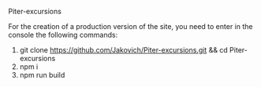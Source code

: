 Piter-excursions

For the creation of a production version of the site, you need to enter in the console  the following commands:

   1. git clone https://github.com/Jakovich/Piter-excursions.git && cd Piter-excursions
   2. npm i
   3. npm run build
